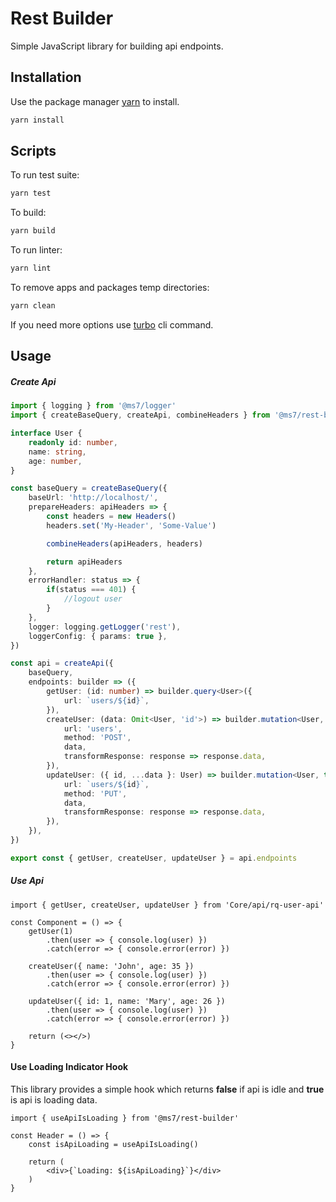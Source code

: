 # Rest Builder

Simple JavaScript library for building api endpoints.

## Installation

Use the package manager [yarn](https://classic.yarnpkg.com/en/docs/install#debian-stable) to install.

```bash
yarn install
```

## Scripts

To run test suite:
```bash
yarn test
```

To build:
```bash
yarn build
```

To run linter:
```bash
yarn lint
```

To remove apps and packages temp directories:
```bash
yarn clean
```

If you need more options use [turbo](https://turborepo.org/docs/core-concepts/filtering) cli command.

## Usage

##### Create Api

```ts
import { logging } from '@ms7/logger'
import { createBaseQuery, createApi, combineHeaders } from '@ms7/rest-builder'

interface User {
    readonly id: number,
    name: string,
    age: number,
}

const baseQuery = createBaseQuery({
    baseUrl: 'http://localhost/',
    prepareHeaders: apiHeaders => {
        const headers = new Headers()
        headers.set('My-Header', 'Some-Value')

        combineHeaders(apiHeaders, headers)

        return apiHeaders
    },
    errorHandler: status => {
        if(status === 401) {
            //logout user
        }
    },
    logger: logging.getLogger('rest'),
    loggerConfig: { params: true },
})

const api = createApi({
    baseQuery,
    endpoints: builder => ({
        getUser: (id: number) => builder.query<User>({
            url: `users/${id}`,
        }),
        createUser: (data: Omit<User, 'id'>) => builder.mutation<User, typeof data>({
            url: 'users',
            method: 'POST',
            data,
            transformResponse: response => response.data,
        }),
        updateUser: ({ id, ...data }: User) => builder.mutation<User, typeof data>({
            url: `users/${id}`,
            method: 'PUT',
            data,
            transformResponse: response => response.data,
        }),
    }),
})

export const { getUser, createUser, updateUser } = api.endpoints
```

##### Use Api

```tsx
import { getUser, createUser, updateUser } from 'Core/api/rq-user-api'

const Component = () => {
    getUser(1)
        .then(user => { console.log(user) })
        .catch(error => { console.error(error) })

    createUser({ name: 'John', age: 35 })
        .then(user => { console.log(user) })
        .catch(error => { console.error(error) })

    updateUser({ id: 1, name: 'Mary', age: 26 })
        .then(user => { console.log(user) })
        .catch(error => { console.error(error) })

    return (<></>)
}
```

#### Use Loading Indicator Hook

This library provides a simple hook which returns **false** if api is idle and **true** is api is loading data.

```tsx
import { useApiIsLoading } from '@ms7/rest-builder'

const Header = () => {
    const isApiLoading = useApiIsLoading()

    return (
        <div>{`Loading: ${isApiLoading}`}</div>
    )
}

```